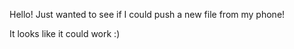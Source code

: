 Hello! Just wanted to see if I could push a new file from my phone!

It looks like it could work :)
